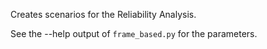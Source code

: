 Creates scenarios for the Reliability Analysis.


See the --help output of `frame_based.py` for the parameters.